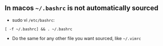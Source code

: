 ## In macos `~/.bashrc` is not automatically sourced

- sudo vi `/etc/bashrc`:

`[ -f ~/.bashrc] && . ~/.bashrc`

- Do the same for any other file you want sourced, like `~/.vimrc`
